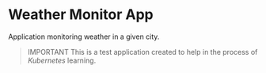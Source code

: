 # Weather Monitor App

Application monitoring weather in a given city.

> IMPORTANT
> This is a test application created to help in the process of *Kubernetes* learning.
